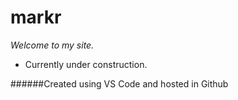 # markr

_Welcome to my site._

- Currently under construction.

######Created using VS Code and hosted in Github